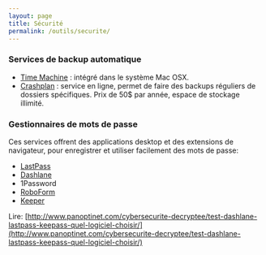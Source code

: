 ```yaml
---
layout: page
title: Sécurité
permalink: /outils/securite/
---
```



<h3>Services de backup automatique</h3>

- [Time Machine](https://support.apple.com/fr-fr/HT201250) : intégré dans le système Mac OSX.
- [Crashplan](https://www.crashplan.com/) :  service en ligne, permet de faire des backups réguliers de dossiers spécifiques. Prix de 50$ par année, espace de stockage illimité.

<h3>Gestionnaires de mots de passe</h3>

Ces services offrent des applications desktop et des extensions de navigateur, pour enregistrer et utiliser facilement des mots de passe:

- [LastPass](https://lastpass.com/)
- [Dashlane](https://www.dashlane.com/)
- 1Password
- [RoboForm](http://www.roboform.com/)
- [Keeper](https://keepersecurity.com)

Lire: [http://www.panoptinet.com/cybersecurite-decryptee/test-dashlane-lastpass-keepass-quel-logiciel-choisir/](http://www.panoptinet.com/cybersecurite-decryptee/test-dashlane-lastpass-keepass-quel-logiciel-choisir/)